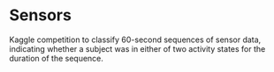 # Sensors
Kaggle competition to classify 60-second sequences of sensor data, indicating whether a subject was in either of two activity states for the duration of the sequence.
